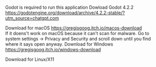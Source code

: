 Godot is required to run this application
Dowload Godot 4.2.2 https://godotengine.org/download/archive/4.2.2-stable/?utm_source=chatgpt.com                                             

Download for macOS https://gregisgoog.itch.io/macos-download                                          
If it doens't work on macOS because it can't scan for malware. Go to system settings -> Privacy and Security and scroll down until you find where it says open anyway.
Download for Windows https://gregisgoog.itch.io/windows-download

Download for Linux/X11
